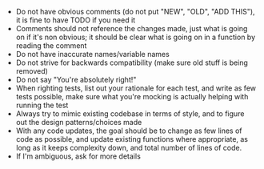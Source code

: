 * Do not have obvious comments (do not put "NEW", "OLD", "ADD THIS"), it is fine to have TODO if you need it
* Comments should not reference the changes made, just what is going on if it's non obvious; it should be clear what is going on in a function by reading the comment
* Do not have inaccurate names/variable names
* Do not strive for backwards compatibility (make sure old stuff is being removed)
* Do not say "You're absolutely right!"
* When righting tests, list out your rationale for each test, and write as few tests possible, make sure what you're mocking is actually helping with running the test
* Always try to mimic existing codebase in terms of style, and to figure out the design patterns/choices made
* With any code updates, the goal should be to change as few lines of code as possible, and update existing functions where appropriate, as long as it keeps complexity down, and total number of lines of code.
* If I'm ambiguous, ask for more details
